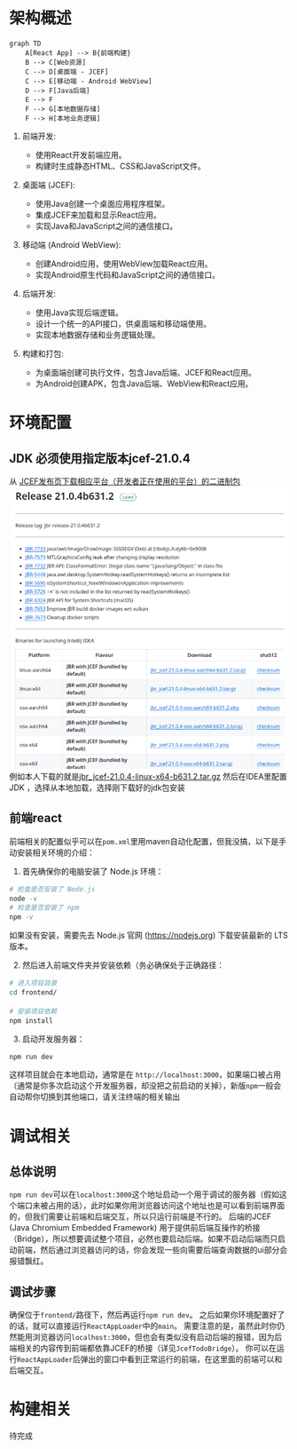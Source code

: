 # 架构概述
```mermaid
graph TD
    A[React App] --> B{前端构建}
    B --> C[Web资源]
    C --> D[桌面端 - JCEF]
    C --> E[移动端 - Android WebView]
    D --> F[Java后端]
    E --> F
    F --> G[本地数据存储]
    F --> H[本地业务逻辑]

```

1. 前端开发:
   - 使用React开发前端应用。
   - 构建时生成静态HTML、CSS和JavaScript文件。

2. 桌面端 (JCEF):
   - 使用Java创建一个桌面应用程序框架。
   - 集成JCEF来加载和显示React应用。
   - 实现Java和JavaScript之间的通信接口。

3. 移动端 (Android WebView):
   - 创建Android应用，使用WebView加载React应用。
   - 实现Android原生代码和JavaScript之间的通信接口。

4. 后端开发:
   - 使用Java实现后端逻辑。
   - 设计一个统一的API接口，供桌面端和移动端使用。
   - 实现本地数据存储和业务逻辑处理。

5. 构建和打包:
   - 为桌面端创建可执行文件，包含Java后端、JCEF和React应用。
   - 为Android创建APK，包含Java后端、WebView和React应用。


# 环境配置
## JDK 必须使用指定版本jcef-21.0.4
从 [JCEF发布页下载相应平台（开发者正在使用的平台）的二进制包](https://github.com/JetBrains/JetBrainsRuntime/releases)
![b03aadc7e703c559330fe0cc9e1a017e.png](./_resources/b03aadc7e703c559330fe0cc9e1a017e.png)
例如本人下载的就是[jbr_jcef-21.0.4-linux-x64-b631.2.tar.gz](https://cache-redirector.jetbrains.com/intellij-jbr/jbr_jcef-21.0.4-linux-x64-b631.2.tar.gz)
然后在IDEA里配置JDK ，选择从本地加载，选择刚下载好的jdk包安装
## 前端react
前端相关的配置似乎可以在`pom.xml`里用maven自动化配置，但我没搞，以下是手动安装相关环境的介绍：

1. 首先确保你的电脑安装了 Node.js 环境：
```bash
# 检查是否安装了 Node.js
node -v
# 检查是否安装了 npm
npm -v
```

如果没有安装，需要先去 Node.js 官网 (https://nodejs.org) 下载安装最新的 LTS 版本。

2. 然后进入前端文件夹并安装依赖（务必确保处于正确路径：
```bash
# 进入项目目录
cd frontend/

# 安装项目依赖
npm install
```

3. 启动开发服务器：
```bash
npm run dev
```

这样项目就会在本地启动，通常是在 `http://localhost:3000`，如果端口被占用（通常是你多次启动这个开发服务器，却没把之前启动的关掉），新版`npm`一般会自动帮你切换到其他端口，请关注终端的相关输出


# 调试相关
## 总体说明
`npm run dev`可以在`localhost:3000`这个地址启动一个用于调试的服务器（假如这个端口未被占用的话），此时如果你用浏览器访问这个地址也是可以看到前端界面的，但我们需要让前端和后端交互，所以只运行前端是不行的。
后端的JCEF (Java Chromium Embedded Framework) 用于提供前后端互操作的桥接（Bridge），所以想要调试整个项目，必然也要启动后端。如果不启动后端而只启动前端，然后通过浏览器访问的话，你会发现一些向需要后端查询数据的ui部分会报错飘红。
## 调试步骤
确保位于`frontend/`路径下，然后再运行`npm run dev`。
之后如果你环境配置好了的话，就可以直接运行`ReactAppLoader`中的`main`。
需要注意的是，虽然此时你仍然能用浏览器访问`localhost:3000`，但也会有类似没有启动后端的报错，因为后端相关的内容传到前端都依靠JCEF的桥接（详见`JcefTodoBridge`）。
你可以在运行`ReactAppLoader`后弹出的窗口中看到正常运行的前端，在这里面的前端可以和后端交互。

# 构建相关
待完成